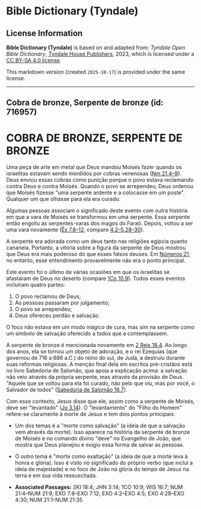 # Bible Dictionary (Tyndale)

## License Information

**Bible Dictionary (Tyndale)** is based on and adapted from: _Tyndale Open Bible Dictionary_, [Tyndale House Publishers](https://tyndaleopenresources.com/), 2023, which is licensed under a [CC BY-SA 4.0 license](https://creativecommons.org/licenses/by-sa/4.0/legalcode.en).

This markdown version (created `2025-10-17`) is provided under the same license.



--------------------------------

## Cobra de bronze, Serpente de bronze (id: 716957)

COBRA DE BRONZE, SERPENTE DE BRONZE
===================================

Uma peça de arte em metal que Deus mandou Moisés fazer quando os israelitas estavam sendo mordidos por cobras venenosas ([Nm 21\.4–9](https://ref.ly/Num21:4-Num21:9)). Deus enviou essas cobras como punição porque o povo estava reclamando contra Deus e contra Moisés. Quando o povo se arrependeu, Deus ordenou que Moisés fizesse "uma serpente ardente e a colocasse em um poste". Qualquer um que olhasse para ela era curado.

Algumas pessoas associam o significado deste evento com outra história em que a vara de Moisés se transformou em uma serpente. Essa serpente então engoliu as serpentes\-varas dos magos do Faraó. Depois, voltou a ser uma vara novamente ([Êx 7\.8–12](https://ref.ly/Exod7:8-Exod7:12); compare [4\.2–5,28–30](https://ref.ly/Exod4:2-Exod4:5,Exod4:28-Exod4:30)).

A serpente era adorada como um deus tanto nas religiões egípcia quanto cananeia. Portanto, a vitória sobre a figura da serpente de Deus mostrou que Deus era mais poderoso do que esses falsos deuses. Em [Números 21](https://ref.ly/Num21:1-Num21:35), no entanto, esse entendimento provavelmente não era o ponto principal.

Este evento foi o último de várias ocasiões em que os israelitas se afastaram de Deus no deserto (compare [1Co 10\.9](https://ref.ly/1Cor10:9)). Todos esses eventos incluíram quatro partes:

1. O povo reclamou de Deus;
2. As pessoas passaram por julgamento;
3. O povo se arrependeu;
4. Deus ofereceu perdão e salvação.

O foco não estava em um modo mágico de cura, mas sim na serpente como um símbolo de salvação oferecido a todos que a contemplassem.

A serpente de bronze é mencionada novamente em [2 Reis 18\.4](https://ref.ly/2Kgs18:4). Ao longo dos anos, ela se tornou um objeto de adoração, e o rei Ezequias (que governou de 716 a 686 a.C.) do reino do sul, de Judá, a destruiu durante suas reformas religiosas. A menção final dela em escritos pré\-cristãos está no livro Sabedoria de Salomão, que apoia a explicação acima: a salvação não veio através da própria serpente, mas através da provisão de Deus. "Aquele que se voltou para ela foi curado, não pelo que viu, mas por você, o Salvador de todos" ([Sabedoria de Salomão 16\.7](https://ref.ly/Wis16:7)).

Com esse contexto, Jesus disse que ele, assim como a serpente de Moisés, deve ser "levantado" ([Jo 3\.14](https://ref.ly/John3:14)). O "levantamento" do "Filho do Homem" refere\-se claramente à morte de Jesus e tem dois pontos principais:

* Um dos temas é a "morte como salvação" (a ideia de que a salvação vem através da morte). Isso aparece na história da serpente de bronze de Moisés e no comando divino "deve" no Evangelho de João, que mostra que Deus planejou e exigiu essa forma de salvar as pessoas.
* O outro tema é "morte como exaltação" (a ideia de que a morte leva à honra e glória). Isso é visto no significado do próprio verbo (que inclui a ideia de majestade) e no foco de João na glória do tempo de Jesus na terra e em sua vida ressuscitada.

* **Associated Passages:** 2KI 18:4; JHN 3:14; 1CO 10:9; WIS 16:7; NUM 21:4–NUM 21:9; EXO 7:8–EXO 7:12; EXO 4:2–EXO 4:5; EXO 4:28–EXO 4:30; NUM 21:1–NUM 21:35


